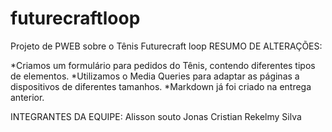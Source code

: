 # futurecraftloop
Projeto de PWEB sobre o Tênis Futurecraft loop
RESUMO DE ALTERAÇÕES:

*Criamos um formulário para pedidos do Tênis, 
contendo diferentes tipos de elementos.
*Utilizamos o Media Queries para adaptar as páginas
a dispositivos de diferentes tamanhos.
*Markdown já foi criado na entrega anterior.

INTEGRANTES DA EQUIPE:
Alisson souto
Jonas Cristian
Rekelmy Silva
